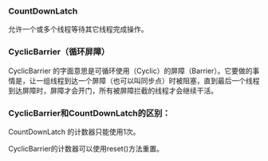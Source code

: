 ### CountDownLatch

允许一个或多个线程等待其它线程完成操作。

### CyclicBarrier（循环屏障）

CyclicBarrier 的字面意思是可循环使用（Cyclic）的屏障（Barrier）。它要做的事情是，让一组线程到达一个屏障（也可以叫同步点）时被阻塞，直到最后一个线程到达屏障时，屏障才会开门，所有被屏障拦截的线程才会继续干活。

### CyclicBarrier和CountDownLatch的区别：

CountDownLatch 的计数器只能使用1次。

CyclicBarrier的计数器可以使用reset()方法重置。

